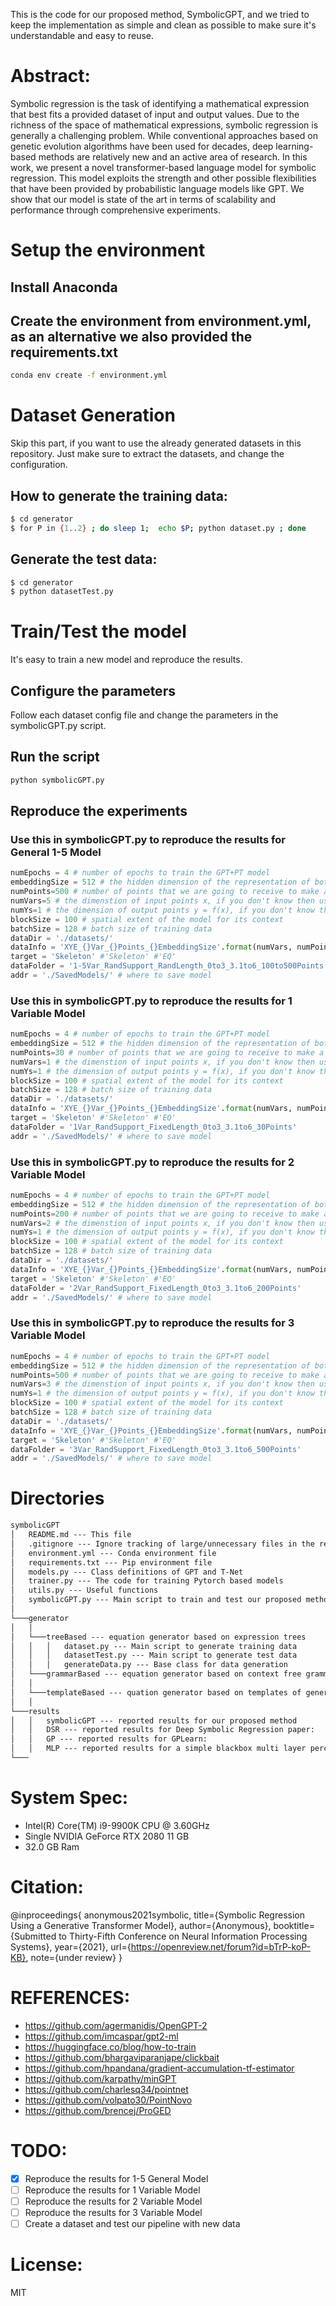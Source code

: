 
This is the code for our proposed method, SymbolicGPT, and we tried to keep the implementation as simple and clean as possible to make sure it's understandable and easy to reuse. 

# Abstract:
Symbolic regression is the task of identifying a mathematical expression that best fits a provided dataset of input and output values. Due to the richness of the space of mathematical expressions, symbolic regression is generally a challenging problem. While conventional approaches based on genetic evolution algorithms have been used for decades, deep learning-based methods are relatively new and an active area of research. In this work, we present a novel transformer-based language model for symbolic regression. This model exploits the strength and other possible flexibilities that have been provided by probabilistic language models like GPT. We show that our model is state of the art in terms of scalability and performance through comprehensive experiments.

# Setup the environment
## Install Anaconda
## Create the environment from environment.yml, as an alternative we also provided the requirements.txt
```bash
conda env create -f environment.yml
```

# Dataset Generation

Skip this part, if you want to use the already generated datasets in this repository. Just make sure to extract the datasets, and change the configuration.

## How to generate the training data:
```bash
$ cd generator
$ for P in {1..2} ; do sleep 1;  echo $P; python dataset.py ; done
```

## Generate the test data:
```bash
$ cd generator
$ python datasetTest.py
```

# Train/Test the model

It's easy to train a new model and reproduce the results.

## Configure the parameters

Follow each dataset config file and change the parameters in the symbolicGPT.py script. 

## Run the script
```bash
python symbolicGPT.py
```

## Reproduce the experiments
### Use this in symbolicGPT.py to reproduce the results for General 1-5 Model
```python
numEpochs = 4 # number of epochs to train the GPT+PT model
embeddingSize = 512 # the hidden dimension of the representation of both GPT and PT
numPoints=500 # number of points that we are going to receive to make a prediction about f given x and y, if you don't know then use the maximum
numVars=5 # the dimenstion of input points x, if you don't know then use the maximum
numYs=1 # the dimension of output points y = f(x), if you don't know then use the maximum
blockSize = 100 # spatial extent of the model for its context
batchSize = 128 # batch size of training data
dataDir = './datasets/'
dataInfo = 'XYE_{}Var_{}Points_{}EmbeddingSize'.format(numVars, numPoints, embeddingSize)
target = 'Skeleton' #'Skeleton' #'EQ'
dataFolder = '1-5Var_RandSupport_RandLength_0to3_3.1to6_100to500Points'
addr = './SavedModels/' # where to save model
```
### Use this in symbolicGPT.py to reproduce the results for 1 Variable Model
```python
numEpochs = 4 # number of epochs to train the GPT+PT model
embeddingSize = 512 # the hidden dimension of the representation of both GPT and PT
numPoints=30 # number of points that we are going to receive to make a prediction about f given x and y, if you don't know then use the maximum
numVars=1 # the dimenstion of input points x, if you don't know then use the maximum
numYs=1 # the dimension of output points y = f(x), if you don't know then use the maximum
blockSize = 100 # spatial extent of the model for its context
batchSize = 128 # batch size of training data
dataDir = './datasets/'
dataInfo = 'XYE_{}Var_{}Points_{}EmbeddingSize'.format(numVars, numPoints, embeddingSize)
target = 'Skeleton' #'Skeleton' #'EQ'
dataFolder = '1Var_RandSupport_FixedLength_0to3_3.1to6_30Points'
addr = './SavedModels/' # where to save model
```

### Use this in symbolicGPT.py to reproduce the results for 2 Variable Model
```python
numEpochs = 4 # number of epochs to train the GPT+PT model
embeddingSize = 512 # the hidden dimension of the representation of both GPT and PT
numPoints=200 # number of points that we are going to receive to make a prediction about f given x and y, if you don't know then use the maximum
numVars=2 # the dimenstion of input points x, if you don't know then use the maximum
numYs=1 # the dimension of output points y = f(x), if you don't know then use the maximum
blockSize = 100 # spatial extent of the model for its context
batchSize = 128 # batch size of training data
dataDir = './datasets/'
dataInfo = 'XYE_{}Var_{}Points_{}EmbeddingSize'.format(numVars, numPoints, embeddingSize)
target = 'Skeleton' #'Skeleton' #'EQ'
dataFolder = '2Var_RandSupport_FixedLength_0to3_3.1to6_200Points'
addr = './SavedModels/' # where to save model
```

### Use this in symbolicGPT.py to reproduce the results for 3 Variable Model
```python
numEpochs = 4 # number of epochs to train the GPT+PT model
embeddingSize = 512 # the hidden dimension of the representation of both GPT and PT
numPoints=500 # number of points that we are going to receive to make a prediction about f given x and y, if you don't know then use the maximum
numVars=3 # the dimenstion of input points x, if you don't know then use the maximum
numYs=1 # the dimension of output points y = f(x), if you don't know then use the maximum
blockSize = 100 # spatial extent of the model for its context
batchSize = 128 # batch size of training data
dataDir = './datasets/'
dataInfo = 'XYE_{}Var_{}Points_{}EmbeddingSize'.format(numVars, numPoints, embeddingSize)
target = 'Skeleton' #'Skeleton' #'EQ'
dataFolder = '3Var_RandSupport_FixedLength_0to3_3.1to6_500Points'
addr = './SavedModels/' # where to save model
```

# Directories
```Diff
symbolicGPT
│   README.md --- This file
│   .gitignore --- Ignore tracking of large/unnecessary files in the repo
│   environment.yml --- Conda environment file
│   requirements.txt --- Pip environment file
│   models.py --- Class definitions of GPT and T-Net
│   trainer.py --- The code for training Pytorch based models
│   utils.py --- Useful functions
│   symbolicGPT.py --- Main script to train and test our proposed method
│
└───generator
│   │   
│   └───treeBased --- equation generator based on expression trees
│   │   │   dataset.py --- Main script to generate training data
│   │   │   datasetTest.py --- Main script to generate test data
│   │   │   generateData.py --- Base class for data generation
│   └───grammarBased --- equation generator based on context free grammar
│   │
│   └───templateBased --- quation generator based on templates of general equations
│   │
└───results
│   │   symbolicGPT --- reported results for our proposed method
│   │   DSR --- reported results for Deep Symbolic Regression paper: 
│   │   GP --- reported results for GPLearn: 
│   │   MLP --- reported results for a simple blackbox multi layer perceptron
└───
```

# System Spec:
- Intel(R) Core(TM) i9-9900K CPU @ 3.60GHz
- Single NVIDIA GeForce RTX 2080 11 GB
- 32.0 GB Ram

# Citation:
@inproceedings{
anonymous2021symbolic,
title={Symbolic Regression Using a Generative Transformer Model},
author={Anonymous},
booktitle={Submitted to Thirty-Fifth Conference on Neural Information Processing Systems},
year={2021},
url={https://openreview.net/forum?id=bTrP-koP-KB},
note={under review}
}

# REFERENCES: 
- https://github.com/agermanidis/OpenGPT-2
- https://github.com/imcaspar/gpt2-ml
- https://huggingface.co/blog/how-to-train
- https://github.com/bhargaviparanjape/clickbait
- https://github.com/hpandana/gradient-accumulation-tf-estimator
- https://github.com/karpathy/minGPT
- https://github.com/charlesq34/pointnet
- https://github.com/volpato30/PointNovo
- https://github.com/brencej/ProGED

# TODO: 
- [x] Reproduce the results for 1-5 General Model
- [ ] Reproduce the results for 1 Variable Model
- [ ] Reproduce the results for 2 Variable Model
- [ ] Reproduce the results for 3 Variable Model
- [ ] Create a dataset and test our pipeline with new data

# License:
MIT